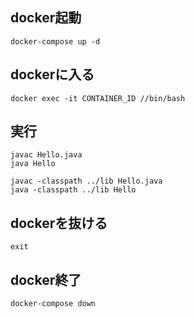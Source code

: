 ## docker起動
```
docker-compose up -d
```

## dockerに入る
```
docker exec -it CONTAINER_ID //bin/bash
```

## 実行
```
javac Hello.java
java Hello

javac -classpath ../lib Hello.java
java -classpath ../lib Hello
```

## dockerを抜ける
```
exit
```

## docker終了
```
docker-compose down
```